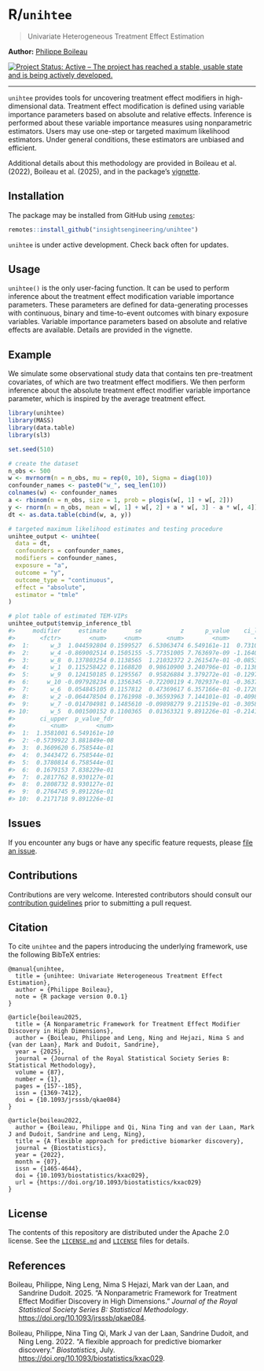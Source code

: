 
<!-- README.md is generated from README.Rmd. Please edit that file -->

# R/`unihtee`

> Univariate Heterogeneous Treatment Effect Estimation

**Author:** [Philippe Boileau](https://pboileau.ca/)

<!-- badges: start -->

[![Project Status: Active – The project has reached a stable, usable
state and is being actively
developed.](https://www.repostatus.org/badges/latest/active.svg)](https://www.repostatus.org/#active)
<!-- badges: end -->

------------------------------------------------------------------------

`unihtee` provides tools for uncovering treatment effect modifiers in
high-dimensional data. Treatment effect modification is defined using
variable importance parameters based on absolute and relative effects.
Inference is performed about these variable importance measures using
nonparametric estimators. Users may use one-step or targeted maximum
likelihood estimators. Under general conditions, these estimators are
unbiased and efficient.

Additional details about this methodology are provided in Boileau et al.
(2022), Boileau et al. (2025), and in the package’s
[vignette](https://insightsengineering.github.io/unihtee/main/articles/using-unihtee.html).

## Installation

The package may be installed from GitHub using
[`remotes`](https://CRAN.R-project.org/package=remotes):

``` r
remotes::install_github("insightsengineering/unihtee")
```

`unihtee` is under active development. Check back often for updates.

## Usage

`unihtee()` is the only user-facing function. It can be used to perform
inference about the treatment effect modification variable importance
parameters. These parameters are defined for data-generating processes
with continuous, binary and time-to-event outcomes with binary exposure
variables. Variable importance parameters based on absolute and relative
effects are available. Details are provided in the vignette.

## Example

We simulate some observational study data that contains ten
pre-treatment covariates, of which are two treatment effect modifiers.
We then perform inference about the absolute treatment effect modifier
variable importance parameter, which is inspired by the average
treatment effect.

``` r
library(unihtee)
library(MASS)
library(data.table)
library(sl3)

set.seed(510)

# create the dataset
n_obs <- 500
w <- mvrnorm(n = n_obs, mu = rep(0, 10), Sigma = diag(10))
confounder_names <- paste0("w_", seq_len(10))
colnames(w) <- confounder_names
a <- rbinom(n = n_obs, size = 1, prob = plogis(w[, 1] + w[, 2]))
y <- rnorm(n = n_obs, mean = w[, 1] + w[, 2] + a * w[, 3] - a * w[, 4])
dt <- as.data.table(cbind(w, a, y))

# targeted maximum likelihood estimates and testing procedure
unihtee_output <- unihtee(
  data = dt,
  confounders = confounder_names,
  modifiers = confounder_names,
  exposure = "a",
  outcome = "y",
  outcome_type = "continuous",
  effect = "absolute",
  estimator = "tmle"
)

# plot table of estimated TEM-VIPs
unihtee_output$temvip_inference_tbl
#>     modifier     estimate        se           z      p_value    ci_lower
#>       <fctr>        <num>     <num>       <num>        <num>       <num>
#>  1:      w_3  1.044592804 0.1599527  6.53063474 6.549161e-11  0.73108547
#>  2:      w_4 -0.869002514 0.1505155 -5.77351005 7.763697e-09 -1.16401281
#>  3:      w_8  0.137803254 0.1138565  1.21032372 2.261547e-01 -0.08535554
#>  4:      w_1  0.115258422 0.1168820  0.98610900 3.240796e-01 -0.11383036
#>  5:      w_9  0.124150185 0.1295567  0.95826884 3.379272e-01 -0.12978102
#>  6:     w_10 -0.097928234 0.1356345 -0.72200119 4.702937e-01 -0.36377176
#>  7:      w_6  0.054845105 0.1157812  0.47369617 6.357166e-01 -0.17208602
#>  8:      w_2 -0.064478504 0.1761998 -0.36593963 7.144101e-01 -0.40983019
#>  9:      w_7 -0.014704981 0.1485610 -0.09898279 9.211519e-01 -0.30588450
#> 10:      w_5  0.001500152 0.1100365  0.01363321 9.891226e-01 -0.21417147
#>       ci_upper  p_value_fdr
#>          <num>        <num>
#>  1:  1.3581001 6.549161e-10
#>  2: -0.5739922 3.881849e-08
#>  3:  0.3609620 6.758544e-01
#>  4:  0.3443472 6.758544e-01
#>  5:  0.3780814 6.758544e-01
#>  6:  0.1679153 7.838229e-01
#>  7:  0.2817762 8.930127e-01
#>  8:  0.2808732 8.930127e-01
#>  9:  0.2764745 9.891226e-01
#> 10:  0.2171718 9.891226e-01
```

## Issues

If you encounter any bugs or have any specific feature requests, please
[file an issue](https://github.com/insightsengineering/unihtee/issues).

## Contributions

Contributions are very welcome. Interested contributors should consult
our [contribution
guidelines](https://github.com/insightsengineering/unihtee/blob/master/.github/CONTRIBUTING.md)
prior to submitting a pull request.

## Citation

To cite `unihtee` and the papers introducing the underlying framework,
use the following BibTeX entries:

    @manual{unihtee,
      title = {unihtee: Univariate Heterogeneous Treatment Effect Estimation},
      author = {Philippe Boileau},
      note = {R package version 0.0.1}
    }

    @article{boileau2025,
      title = {A Nonparametric Framework for Treatment Effect Modifier Discovery in High Dimensions},
      author = {Boileau, Philippe and Leng, Ning and Hejazi, Nima S and {van der Laan}, Mark and Dudoit, Sandrine},
      year = {2025},
      journal = {Journal of the Royal Statistical Society Series B: Statistical Methodology},
      volume = {87},
      number = {1},
      pages = {157--185},
      issn = {1369-7412},
      doi = {10.1093/jrsssb/qkae084}
    }

    @article{boileau2022,
      author = {Boileau, Philippe and Qi, Nina Ting and van der Laan, Mark J and Dudoit, Sandrine and Leng, Ning},
      title = {A flexible approach for predictive biomarker discovery},
      journal = {Biostatistics},
      year = {2022},
      month = {07},
      issn = {1465-4644},
      doi = {10.1093/biostatistics/kxac029},
      url = {https://doi.org/10.1093/biostatistics/kxac029}
    }

## License

The contents of this repository are distributed under the Apache 2.0
license. See the
[`LICENSE.md`](https://github.com/insightsengineering/unihtee/blob/main/LICENSE.md)
and
[`LICENSE`](https://github.com/insightsengineering/unihtee/blob/main/LICENSE)
files for details.

## References

<div id="refs" class="references csl-bib-body hanging-indent"
entry-spacing="0">

<div id="ref-boileau2023" class="csl-entry">

Boileau, Philippe, Ning Leng, Nima S Hejazi, Mark van der Laan, and
Sandrine Dudoit. 2025. “A Nonparametric Framework for Treatment Effect
Modifier Discovery in High Dimensions.” *Journal of the Royal
Statistical Society Series B: Statistical Methodology*.
<https://doi.org/10.1093/jrsssb/qkae084>.

</div>

<div id="ref-boileau2022" class="csl-entry">

Boileau, Philippe, Nina Ting Qi, Mark J van der Laan, Sandrine Dudoit,
and Ning Leng. 2022. “<span class="nocase">A flexible approach for
predictive biomarker discovery</span>.” *Biostatistics*, July.
<https://doi.org/10.1093/biostatistics/kxac029>.

</div>

</div>
